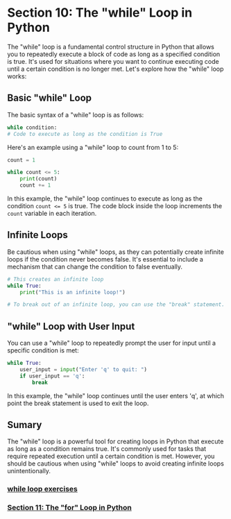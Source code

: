 # Section 10: The "while" Loop in Python

The "while" loop is a fundamental control structure in Python that allows you to repeatedly execute a block of code as
long as a specified condition is true. It's used for situations where you want to continue executing code until a
certain condition is no longer met. Let's explore how the "while" loop works:

## Basic "while" Loop

The basic syntax of a "while" loop is as follows:

```python
while condition:
# Code to execute as long as the condition is True
```

Here's an example using a "while" loop to count from 1 to 5:

```python
count = 1

while count <= 5:
    print(count)
    count += 1
```

In this example, the "while" loop continues to execute as long as the condition `count <= 5` is true. The code block
inside the loop increments the `count` variable in each iteration.

## Infinite Loops

Be cautious when using "while" loops, as they can potentially create infinite loops if the condition never becomes
false. It's essential to include a mechanism that can change the condition to false eventually.

```python
# This creates an infinite loop
while True:
    print("This is an infinite loop!")

# To break out of an infinite loop, you can use the "break" statement.
```

## "while" Loop with User Input

You can use a "while" loop to repeatedly prompt the user for input until a specific condition is met:

```python
while True:
    user_input = input("Enter 'q' to quit: ")
    if user_input == 'q':
        break
```

In this example, the "while" loop continues until the user enters 'q', at which point the break statement is used to
exit the loop.

## Sumary

The "while" loop is a powerful tool for creating loops in Python that execute as long as a condition remains true. It's
commonly used for tasks that require repeated execution until a certain condition is met. However, you should be
cautious when using "while" loops to avoid creating infinite loops unintentionally.

### [while loop exercises][1]
### [Section 11: The "for" Loop in Python][2]


[1]: ../python_exercises/10_while_loop.py
[2]: ./11_for_loop.md
